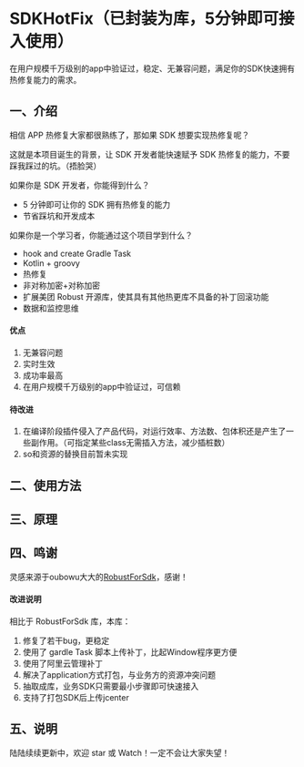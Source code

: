 # SDKHotFix（已封装为库，5分钟即可接入使用）

在用户规模千万级别的app中验证过，稳定、无兼容问题，满足你的SDK快速拥有热修复能力的需求。

## 一、介绍

相信 APP 热修复大家都很熟练了，那如果 SDK 想要实现热修复呢？

这就是本项目诞生的背景，让 SDK 开发者能快速赋予 SDK 热修复的能力，不要踩我踩过的坑。（捂脸哭）

如果你是 SDK 开发者，你能得到什么？
- 5 分钟即可让你的 SDK 拥有热修复的能力
- 节省踩坑和开发成本

如果你是一个学习者，你能通过这个项目学到什么？
- hook and create Gradle Task
- Kotlin + groovy
- 热修复
- 非对称加密+对称加密
- 扩展美团 Robust 开源库，使其具有其他热更库不具备的补丁回滚功能
- 数据和监控思维

#### 优点

1. 无兼容问题
2. 实时生效
3. 成功率最高
4. 在用户规模千万级别的app中验证过，可信赖

#### 待改进
1. 在编译阶段插件侵入了产品代码，对运行效率、方法数、包体积还是产生了一些副作用。（可指定某些class无需插入方法，减少插桩数）
2. so和资源的替换目前暂未实现 

## 二、使用方法

## 三、原理

## 四、鸣谢

灵感来源于oubowu大大的[RobustForSdk](https://github.com/oubowu/RobustForSdk)，感谢！

#### 改进说明
相比于 RobustForSdk 库，本库：
1. 修复了若干bug，更稳定
2. 使用了 gardle Task 脚本上传补丁，比起Window程序更方便
3. 使用了阿里云管理补丁
4. 解决了application方式打包，与业务方的资源冲突问题
5. 抽取成库，业务SDK只需要最小步骤即可快速接入
6. 支持了打包SDK后上传jcenter

## 五、说明

陆陆续续更新中，欢迎 star 或 Watch！一定不会让大家失望！

